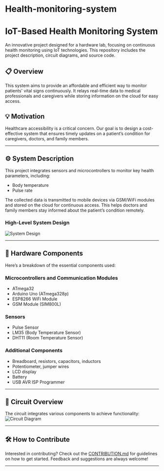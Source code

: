 # Health-monitoring-system
# IoT-Based Health Monitoring System

An innovative project designed for a hardware lab, focusing on continuous health monitoring using IoT technologies. This repository includes the project description, circuit diagrams, and source code.

## 📋 Overview

This system aims to provide an affordable and efficient way to monitor patients' vital signs continuously. It relays real-time data to medical professionals and caregivers while storing information on the cloud for easy access.


## 💡 Motivation

Healthcare accessibility is a critical concern. Our goal is to design a cost-effective system that ensures timely updates on a patient’s condition for caregivers, doctors, and family members.

---

## ⚙️ System Description

This project integrates sensors and microcontrollers to monitor key health parameters, including:

- Body temperature
- Pulse rate

The collected data is transmitted to mobile devices via GSM/WiFi modules and stored on the cloud for continuous access. This helps doctors and family members stay informed about the patient’s condition remotely.

### High-Level System Design
![System Design](./Image/System_Design.png)

---

## 🔧 Hardware Components

Here’s a breakdown of the essential components used:

### Microcontrollers and Communication Modules
- ATmega32
- Arduino Uno (ATmega328p)
- ESP8266 WiFi Module
- GSM Module (SIM800L)

### Sensors
- Pulse Sensor
- LM35 (Body Temperature Sensor)
- DHT11 (Room Temperature Sensor)

### Additional Components
- Breadboard, resistors, capacitors, inductors
- Potentiometer, jumper wires
- LCD display
- Battery
- USB AVR ISP Programmer

---

## 🔌 Circuit Overview

The circuit integrates various components to achieve functionality:
![Circuit Diagram](./Image/Circuit_Diagram.png)

---

## 🛠️ How to Contribute

Interested in contributing? Check out the [CONTRIBUTION.md](./CONTRIBUTION.md) for guidelines on how to get started. Feedback and suggestions are always welcome!

---


